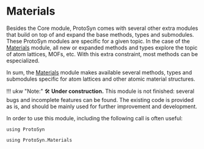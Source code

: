 # Materials

Besides the Core module, ProtoSyn comes with several other extra modules that build on top of and expand the base methods, types and submodules. These ProtoSyn modules are specific for a given topic. In the case of the [Materials](@ref) module, all new or expanded methods and types explore the topic of atom lattices, MOFs, etc. With this extra constraint, most methods can be especialized.

In sum, the [Materials](@ref) module makes available several methods, types and submodules specific for atom lattices and other atomic material structures.

!!! ukw "Note:"
    🛠 **Under construction.** This module is not finished: several bugs and incomplete features can be found. The existing code is provided as is, and should be mainly used for further improvement and development.

In order to use this module, including the following call is often useful:

```@setup peptides
using ProtoSyn
```

```@example peptides
using ProtoSyn.Materials
```
